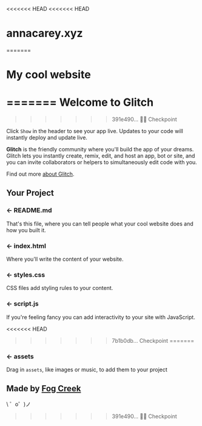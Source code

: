 <<<<<<< HEAD
<<<<<<< HEAD
# annacarey.xyz
=======
# My cool website
=======
Welcome to Glitch
=================
>>>>>>> 391e490... 🚶🍱 Checkpoint

Click `Show` in the header to see your app live. Updates to your code will instantly deploy and update live.

**Glitch** is the friendly community where you'll build the app of your dreams. Glitch lets you instantly create, remix, edit, and host an app, bot or site, and you can invite collaborators or helpers to simultaneously edit code with you.

Find out more [about Glitch](https://glitch.com/about).


Your Project
------------

### ← README.md

That's this file, where you can tell people what your cool website does and how you built it.

### ← index.html

Where you'll write the content of your website. 

### ← styles.css

CSS files add styling rules to your content.

### ← script.js

If you're feeling fancy you can add interactivity to your site with JavaScript.

<<<<<<< HEAD
>>>>>>> 7b1b0db... Checkpoint
=======
### ← assets

Drag in `assets`, like images or music, to add them to your project

Made by [Fog Creek](https://fogcreek.com/)
-------------------

\ ゜o゜)ノ
>>>>>>> 391e490... 🚶🍱 Checkpoint
